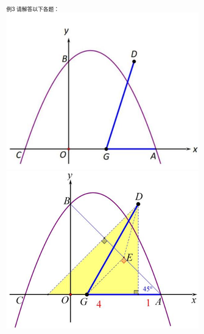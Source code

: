 例3 请解答以下各题：
![](<../../qs_image_DB/专题2-7_二次函数中的最值问题（解析版）/6eecd378d3fd502003f87affd6b9fbcce4bece3b64ecf4b22e25bd5a7f5cf337.jpg>)
![](<../../qs_image_DB/专题2-7_二次函数中的最值问题（解析版）/6b36b8be2e0420710320933308435c4920e82258d2ec6db0fd9738d9a256d867.jpg>)
